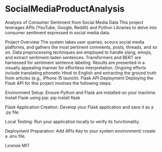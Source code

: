 # SocialMediaProductAnalysis
Analysis of Consumer Sentiment from Social Media Data
This project leverages APIs (YouTube, Google, Reddit) and Python Libraries to delve into consumer sentiment expressed in social media data.

Project Overview
The system takes user queries, scours social media platforms, and gathers the most pertinent comments, posts, threads, and so on.
Data preprocessing techniques are employed to handle slang, emojis, and extract sentiment-laden sentences.
Transformers and BERT are harnessed for sentiment sentence labeling.
Results are presented in a visually appealing manner for effortless interpretation.
Ongoing efforts include translating phonetic Hindi to English and extracting the ground truth from articles (e.g., iPhone 15 launch).
Flask API Deployment
Deploying the Flask API for this project involves the following steps:

Environment Setup: Ensure Python and Flask are installed on your machine. Install Flask using pip: pip install flask

Flask Application Creation: Develop your Flask application and save it as a .py file.

Local Testing: Run your application locally to verify its functionality.

Deployment Preparation: Add APIs Key to your system environment/ create a .env file.


License
MIT
